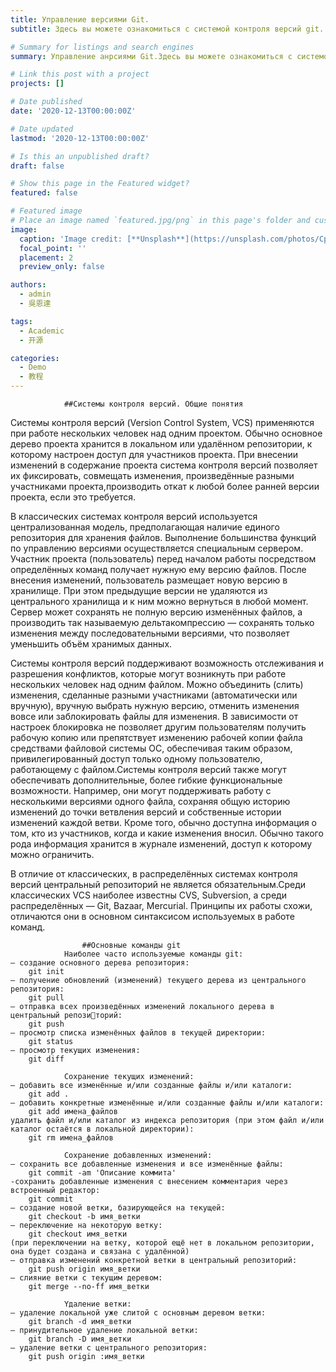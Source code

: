 ```yaml
---
title: Управление версиями Git.
subtitle: Здесь вы можете ознакомиться с системой контроля версий git. Здесь предоставленя вся необходимая информация для работы с git. 

# Summary for listings and search engines
summary: Управление анрсиями Git.Здесь вы можете ознакомиться с системой контроля версий git. Здесь предоставленя вся необходимая информация для работы с git. 

# Link this post with a project
projects: []

# Date published
date: '2020-12-13T00:00:00Z'

# Date updated
lastmod: '2020-12-13T00:00:00Z'

# Is this an unpublished draft?
draft: false

# Show this page in the Featured widget?
featured: false

# Featured image
# Place an image named `featured.jpg/png` in this page's folder and customize its options here.
image:
  caption: 'Image credit: [**Unsplash**](https://unsplash.com/photos/CpkOjOcXdUY)'
  focal_point: ''
  placement: 2
  preview_only: false

authors:
  - admin
  - 吳恩達

tags:
  - Academic
  - 开源

categories:
  - Demo
  - 教程
---
```


				##Системы контроля версий. Общие понятия

Системы контроля версий (Version Control System, VCS) применяются при работе нескольких человек над одним проектом. Обычно основное дерево проекта хранится в локальном или удалённом репозитории, к которому настроен доступ для участников проекта. При внесении изменений в содержание проекта система контроля версий позволяет их фиксировать, совмещать изменения, произведённые разными участниками проекта,производить откат к любой более ранней версии проекта, если это требуется.

В классических системах контроля версий используется централизованная модель, предполагающая наличие единого репозитория для хранения файлов. Выполнение большинства функций по управлению версиями осуществляется специальным сервером. Участник проекта (пользователь) перед началом работы посредством определённых команд получает нужную ему версию файлов. После внесения изменений, пользователь размещает новую версию в хранилище. При этом предыдущие версии не удаляются из центрального хранилища и к ним можно вернуться в любой момент. Сервер может сохранять не полную версию изменённых файлов, а производить так называемую дельтакомпрессию — сохранять только изменения между последовательными версиями, что позволяет уменьшить объём хранимых данных.

Системы контроля версий поддерживают возможность отслеживания и разрешения конфликтов, которые могут возникнуть при работе нескольких человек над одним файлом. Можно объединить (слить) изменения, сделанные разными участниками (автоматически или вручную), вручную выбрать нужную версию, отменить изменения вовсе
или заблокировать файлы для изменения. В зависимости от настроек блокировка не позволяет другим пользователям получить рабочую копию или препятствует изменению рабочей копии файла средствами файловой системы ОС, обеспечивая таким образом, привилегированный доступ только одному пользователю, работающему с файлом.Системы контроля версий также могут обеспечивать дополнительные, более гибкие
функциональные возможности. Например, они могут поддерживать работу с несколькими версиями одного файла, сохраняя общую историю изменений до точки ветвления версий и собственные истории изменений каждой ветви. Кроме того, обычно доступна информация о том, кто из участников, когда и какие изменения вносил. Обычно такого рода информация хранится в журнале изменений, доступ к которому можно ограничить.

В отличие от классических, в распределённых системах контроля версий центральный репозиторий не является обязательным.Среди классических VCS наиболее известны CVS, Subversion, а среди распределённых — Git, Bazaar, Mercurial. Принципы их работы схожи, отличаются они в основном синтаксисом используемых в работе команд.

					##Основные команды git
				Наиболее часто используемые команды git:
	– создание основного дерева репозитория:
		git init
	– получение обновлений (изменений) текущего дерева из центрального репозитория:
		git pull
	– отправка всех произведённых изменений локального дерева в центральный репозиторий:
		git push
	– просмотр списка изменённых файлов в текущей директории:
		git status
	– просмотр текущих изменения:
		git diff
 
				Cохранение текущих изменений:
	– добавить все изменённые и/или созданные файлы и/или каталоги:
		git add .
	– добавить конкретные изменённые и/или созданные файлы и/или каталоги:
		git add имена_файлов
	удалить файл и/или каталог из индекса репозитория (при этом файл и/или каталог остаётся в локальной директории):
		git rm имена_файлов

				Cохранение добавленных изменений:
	– сохранить все добавленные изменения и все изменённые файлы:
		git commit -am 'Описание коммита'
	-сохранить добавленные изменения с внесением комментария через встроенный редактор:
		git commit
	– создание новой ветки, базирующейся на текущей:
		git checkout -b имя_ветки
	– переключение на некоторую ветку:
		git checkout имя_ветки
	(при переключении на ветку, которой ещё нет в локальном репозитории, она будет создана и связана с удалённой)
	– отправка изменений конкретной ветки в центральный репозиторий:
		git push origin имя_ветки
	– слияние ветки с текущим деревом:
		git merge --no-ff имя_ветки

				Yдаление ветки:
	– удаление локальной уже слитой с основным деревом ветки:
		git branch -d имя_ветки
	– принудительное удаление локальной ветки:
		git branch -D имя_ветки
	– удаление ветки с центрального репозитория:
		git push origin :имя_ветки









